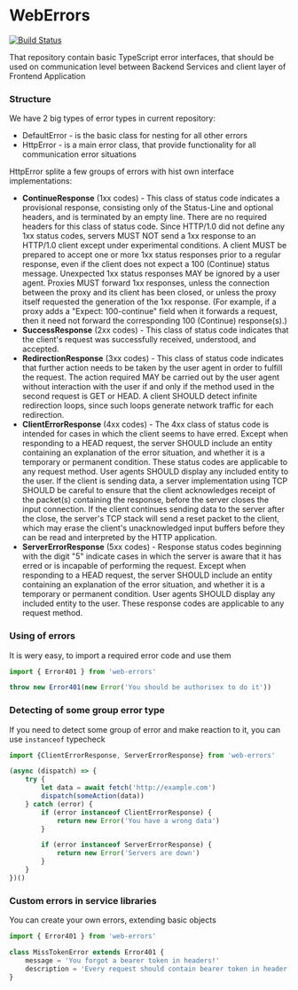 # WebErrors

[![Build Status](https://travis-ci.org/nlebedevinc/web-errors.svg?branch=master)](https://travis-ci.org/nlebedevinc/web-errors)

That repository contain basic TypeScript error interfaces, that should
be used on communication level between Backend Services and client layer of Frontend Application

### Structure

We have 2 big types of error types in current repository:

* DefaultError - is the basic class for nesting for all other errors
* HttpError - is a main error class, that provide functionality for all communication error situations

HttpError splite a few groups of errors with hist own interface implementations:

* **ContinueResponse** (1xx codes) - This class of status code indicates a provisional response, consisting only of the Status-Line and optional headers, and is terminated by an empty line. There are no required headers for this class of status code. Since HTTP/1.0 did not define any 1xx status codes, servers MUST NOT send a 1xx response to an HTTP/1.0 client except under experimental conditions.
A client MUST be prepared to accept one or more 1xx status responses prior to a regular response, even if the client does not expect a 100 (Continue) status message. Unexpected 1xx status responses MAY be ignored by a user agent.
Proxies MUST forward 1xx responses, unless the connection between the proxy and its client has been closed, or unless the proxy itself requested the generation of the 1xx response. (For example, if a
proxy adds a "Expect: 100-continue" field when it forwards a request, then it need not forward the corresponding 100 (Continue) response(s).)
* **SuccessResponse** (2xx codes) - This class of status code indicates that the client's request was successfully received, understood, and accepted.
* **RedirectionResponse** (3xx codes) - This class of status code indicates that further action needs to be taken by the user agent in order to fulfill the request. The action required MAY be carried out by the user agent without interaction with the user if and only if the method used in the second request is GET or HEAD. A client SHOULD detect infinite redirection loops, since such loops generate network traffic for each redirection.
* **ClientErrorResponse** (4xx codes) - The 4xx class of status code is intended for cases in which the client seems to have erred. Except when responding to a HEAD request, the server SHOULD include an entity containing an explanation of the error situation, and whether it is a temporary or permanent condition. These status codes are applicable to any request method. User agents SHOULD display any included entity to the user.
If the client is sending data, a server implementation using TCP SHOULD be careful to ensure that the client acknowledges receipt of the packet(s) containing the response, before the server closes the input connection. If the client continues sending data to the server after the close, the server's TCP stack will send a reset packet to the client, which may erase the client's unacknowledged input buffers before they can be read and interpreted by the HTTP application.
* **ServerErrorResponse** (5xx codes) - Response status codes beginning with the digit "5" indicate cases in which the server is aware that it has erred or is incapable of performing the request. Except when responding to a HEAD request, the server SHOULD include an entity containing an explanation of the error situation, and whether it is a temporary or permanent condition. User agents SHOULD display any included entity to the user. These response codes are applicable to any request method.

### Using of errors

It is wery easy, to import a required error code and use them

```typescript
import { Error401 } from 'web-errors'

throw new Error401(new Error('You should be authorisex to do it'))
```

### Detecting of some group error type

If you need to detect some group of error and make reaction to it, you can use `instanceof` typecheck

```typescript
import {ClientErrorResponse, ServerErrorResponse} from 'web-errors'

(async (dispatch) => {
    try {
        let data = await fetch('http://example.com')
        dispatch(someAction(data))
    } catch (error) {
        if (error instanceof ClientErrorResponse) {
            return new Error('You have a wrong data')
        }

        if (error instanceof ServerErrorResponse) {
            return new Error('Servers are down')
        }
    }
})()
```

### Custom errors in service libraries

You can create your own errors, extending basic objects

```typescript
import { Error401 } from 'web-errors'

class MissTokenError extends Error401 {
    message = 'You forgot a bearer token in headers!'
    description = 'Every request should contain bearer token in header abcf-auth-token'
}
```
